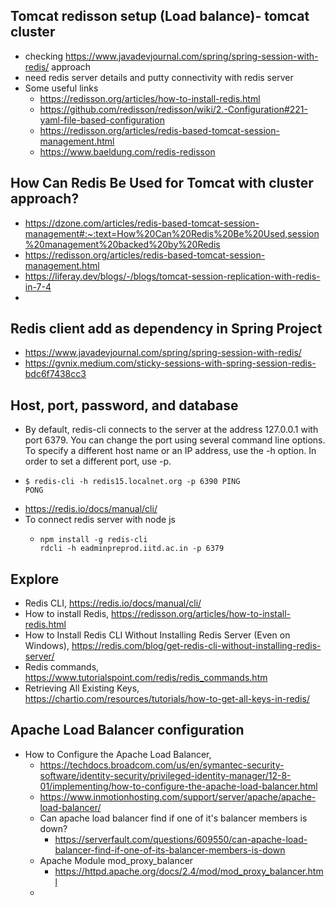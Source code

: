 ## Tomcat redisson setup (Load balance)- tomcat cluster
- checking https://www.javadevjournal.com/spring/spring-session-with-redis/ approach
- need redis server details and putty connectivity with redis server
- Some useful links
  - https://redisson.org/articles/how-to-install-redis.html
  - https://github.com/redisson/redisson/wiki/2.-Configuration#221-yaml-file-based-configuration
  - https://redisson.org/articles/redis-based-tomcat-session-management.html
  - https://www.baeldung.com/redis-redisson


## How Can Redis Be Used for Tomcat with cluster approach?
- https://dzone.com/articles/redis-based-tomcat-session-management#:~:text=How%20Can%20Redis%20Be%20Used,session%20management%20backed%20by%20Redis
- https://redisson.org/articles/redis-based-tomcat-session-management.html
- https://liferay.dev/blogs/-/blogs/tomcat-session-replication-with-redis-in-7-4
- 


## Redis client add as dependency in Spring Project
- https://www.javadevjournal.com/spring/spring-session-with-redis/
- https://gvnix.medium.com/sticky-sessions-with-spring-session-redis-bdc6f7438cc3


## Host, port, password, and database
 - By default, redis-cli connects to the server at the address 127.0.0.1 with port 6379. You can change the port using several command line options. To specify a different host name or an IP address, use the -h option. In order to set a different port, use -p.
 - ```
   $ redis-cli -h redis15.localnet.org -p 6390 PING
   PONG

   ```
 - https://redis.io/docs/manual/cli/
 - To connect redis server with node js
   - ```
     npm install -g redis-cli
     rdcli -h eadminpreprod.iitd.ac.in -p 6379
     ``` 

## Explore
 - Redis CLI, https://redis.io/docs/manual/cli/ 
 - How to install Redis, https://redisson.org/articles/how-to-install-redis.html
 - How to Install Redis CLI Without Installing Redis Server (Even on Windows), https://redis.com/blog/get-redis-cli-without-installing-redis-server/
 - Redis commands, https://www.tutorialspoint.com/redis/redis_commands.htm
 - Retrieving All Existing Keys, https://chartio.com/resources/tutorials/how-to-get-all-keys-in-redis/

## Apache Load Balancer configuration
 - How to Configure the Apache Load Balancer, 
   - https://techdocs.broadcom.com/us/en/symantec-security-software/identity-security/privileged-identity-manager/12-8-01/implementing/how-to-configure-the-apache-load-balancer.html
   - https://www.inmotionhosting.com/support/server/apache/apache-load-balancer/
   - Can apache load balancer find if one of it's balancer members is down?
     - https://serverfault.com/questions/609550/can-apache-load-balancer-find-if-one-of-its-balancer-members-is-down
   - Apache Module mod_proxy_balancer
     - https://httpd.apache.org/docs/2.4/mod/mod_proxy_balancer.html
   - 